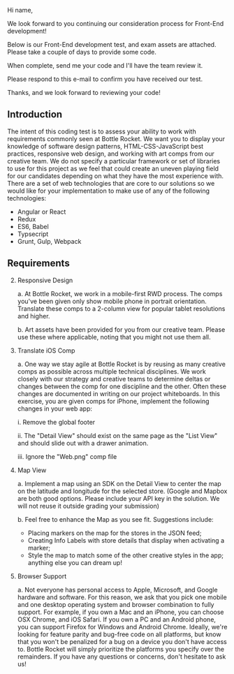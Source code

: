 Hi name,

We look forward to you continuing our consideration process for Front-End development!

Below is our Front-End development test, and exam assets are attached. Please take a couple of days to provide some code.

When complete, send me your code and I'll have the team review it.

Please respond to this e-mail to confirm you have received our test.

Thanks, and we look forward to reviewing your code!

## Introduction

The intent of this coding test is to assess your ability to work with requirements commonly seen at Bottle Rocket. We want you to display your knowledge of software design patterns, HTML-CSS-JavaScript best practices, responsive web design, and working with art comps from our creative team.
We do not specify a particular framework or set of libraries to use for this project as we feel that could create an uneven playing field for our candidates depending on what they have the most experience with. There are a set of web technologies that are core to our solutions so we would like for your implementation to make use of any of the following technologies:

- Angular or React
- Redux
- ES6, Babel
- Typsecript
- Grunt, Gulp, Webpack

## Requirements

<!-- 1. Get JSON Feed
   a. https://s3.amazonaws.com/br-codingexams/restaurants.json -->

2. Responsive Design

   a. At Bottle Rocket, we work in a mobile-first RWD process. The comps you've been given only show mobile phone in portrait orientation. Translate these comps to a 2-column view for popular tablet resolutions and higher.

   b. Art assets have been provided for you from our creative team. Please use these where applicable, noting that you might not use them all.

3. Translate iOS Comp

   a. One way we stay agile at Bottle Rocket is by reusing as many creative comps as possible across multiple technical disciplines. We work closely with our strategy and creative teams to determine deltas or changes between the comp for one discipline and the other. Often these changes are documented in writing on our project whiteboards. In this exercise, you are given comps for iPhone, implement the following changes in your web app:

   i. Remove the global footer

   ii. The "Detail View" should exist on the same page as the "List View" and should slide out with a drawer animation.

   iii. Ignore the "Web.png" comp file

4. Map View

   a. Implement a map using an SDK on the Detail View to center the map on the latitude and longitude for the selected store. (Google and Mapbox are both good options. Please include your API key in the solution. We will not reuse it outside grading your submission)

   b. Feel free to enhance the Map as you see fit. Suggestions include:

   - Placing markers on the map for the stores in the JSON feed;
   - Creating Info Labels with store details that display when activating a marker;
   - Style the map to match some of the other creative styles in the app; anything else you can dream up!

5. Browser Support

   a. Not everyone has personal access to Apple, Microsoft, and Google hardware and software. For this reason, we ask that you pick one mobile and one desktop operating system and browser combination to fully support. For example, if you own a Mac and an iPhone, you can choose OSX Chrome, and iOS Safari. If you own a PC and an Android phone, you can support Firefox for Windows and Android Chrome. Ideally, we're looking for feature parity and bug-free code on all platforms, but know that you won't be penalized for a bug on a device you don't have access to. Bottle Rocket will simply prioritize the platforms you specify over the remainders. If you have any questions or concerns, don't hesitate to ask us!
